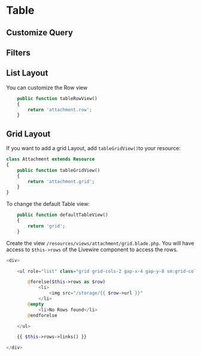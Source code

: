 # Table

## Customize Query

## Filters

## List Layout

You can customize the Row view

```php
    public function tableRowView()
    {
        return 'attachment.row';
    }
```

## Grid Layout
If you want to add a grid Layout, add `tableGridView()`to your resource:
```php
class Attachment extends Resource
{
    public function tableGridView()
    {
        return 'attachment.grid';
    }
}
```

To change the default Table view:

```php
    public function defaultTableView()
    {
        return 'grid';
    }
```

Create the view `/resources/views/attachment/grid.blade.php`. You will have access to `$this->rows` of the Livewire component to access the rows. 

```php
<div>

    <ul role="list" class="grid grid-cols-2 gap-x-4 gap-y-8 sm:grid-cols-3 sm:gap-x-6 lg:grid-cols-4 xl:gap-x-8">

        @forelse($this->rows as $row)
            <li>
                <img src="/storage/{{ $row->url }}"
            </li>
        @empty
            <li>No Rows found</li>
        @endforelse

    </ul>

    {{ $this->rows->links() }}

</div>

```
